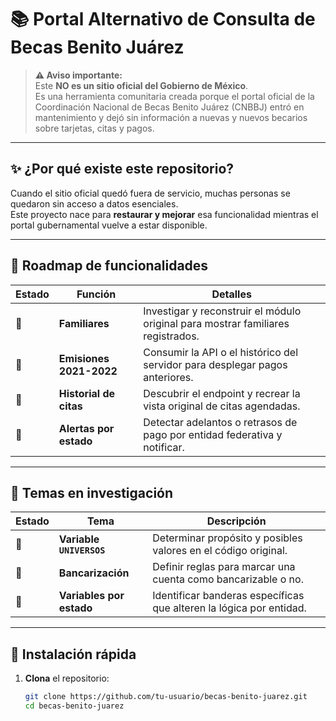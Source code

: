 # 📚 Portal Alternativo de Consulta de Becas Benito Juárez

> **⚠️ Aviso importante:**  
> Este **NO es un sitio oficial del Gobierno de México**.  
> Es una herramienta comunitaria creada porque el portal oficial de la Coordinación Nacional de Becas Benito Juárez (CNBBJ) entró en mantenimiento y dejó sin información a nuevas y nuevos becarios sobre tarjetas, citas y pagos.

---

## ✨ ¿Por qué existe este repositorio?

Cuando el sitio oficial quedó fuera de servicio, muchas personas se quedaron sin acceso a datos esenciales.  
Este proyecto nace para **restaurar y mejorar** esa funcionalidad mientras el portal gubernamental vuelve a estar disponible.

---

## 🚀 Roadmap de funcionalidades

| Estado | Función | Detalles |
| ------ | ------- | -------- |
| 🔲 | **Familiares** | Investigar y reconstruir el módulo original para mostrar familiares registrados. |
| 🔲 | **Emisiones 2021-2022** | Consumir la API o el histórico del servidor para desplegar pagos anteriores. |
| 🔲 | **Historial de citas** | Descubrir el endpoint y recrear la vista original de citas agendadas. |
| 🔲 | **Alertas por estado** | Detectar adelantos o retrasos de pago por entidad federativa y notificar. |

---

## 🧠 Temas en investigación

| Estado | Tema | Descripción |
| ------ | ---- | ----------- |
| 🔲 | **Variable `UNIVERSOS`** | Determinar propósito y posibles valores en el código original. |
| 🔲 | **Bancarización** | Definir reglas para marcar una cuenta como bancarizable o no. |
| 🔲 | **Variables por estado** | Identificar banderas específicas que alteren la lógica por entidad. |

---

## 🔧 Instalación rápida

1. **Clona** el repositorio:
   ```bash
   git clone https://github.com/tu-usuario/becas-benito-juarez.git
   cd becas-benito-juarez
